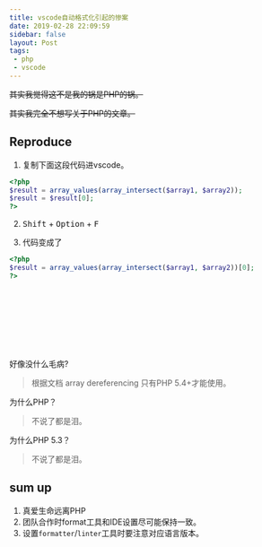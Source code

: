 ```yaml
---
title: vscode自动格式化引起的惨案
date: 2019-02-28 22:09:59
sidebar: false
layout: Post
tags:
 - php
 - vscode
---
```


<del>其实我觉得这不是我的锅是PHP的锅。</del>

<del>其实我完全不想写关于PHP的文章。</del>

<!-- more -->

## Reproduce

1. 复制下面这段代码进vscode。

```php
<?php
$result = array_values(array_intersect($array1, $array2));
$result = $result[0];
?>      
```

2. <kbd>Shift</kbd> + <kbd>Option</kbd> + <kbd>F</kbd>

3. 代码变成了

```php
<?php
$result = array_values(array_intersect($array1, $array2))[0];
?> 
```

&nbsp;

&nbsp;

&nbsp;

&nbsp;

好像没什么毛病?

> 根据文档 array dereferencing 只有PHP 5.4+才能使用。

为什么PHP？

> 不说了都是泪。

为什么PHP 5.3？

> 不说了都是泪。

## sum up

1. 真爱生命远离PHP
2. 团队合作时format工具和IDE设置尽可能保持一致。
3. 设置`formatter`/`linter`工具时要注意对应语言版本。
